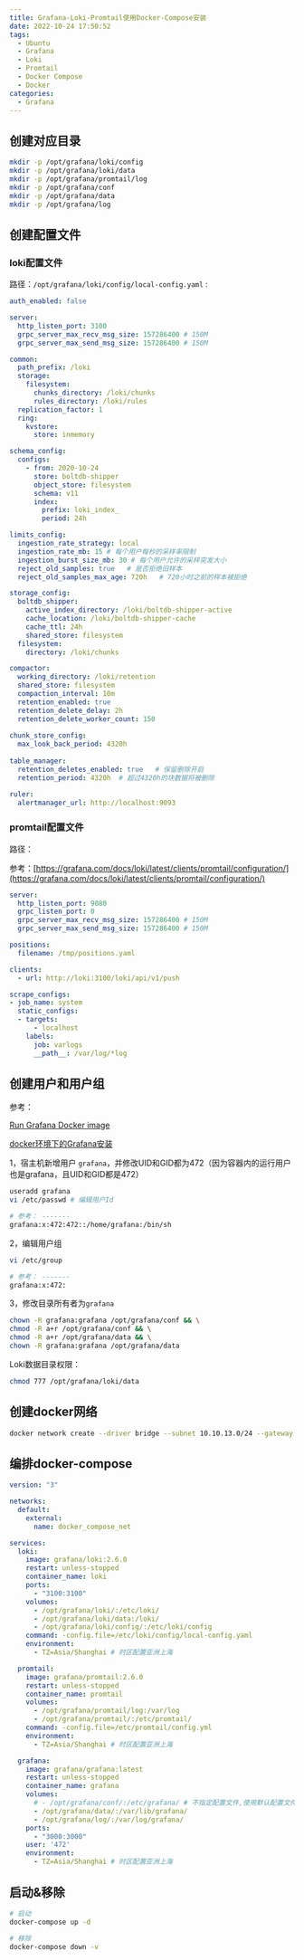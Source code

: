 ```yaml
---
title: Grafana-Loki-Promtail使用Docker-Compose安装
date: 2022-10-24 17:50:52
tags:
  - Ubuntu
  - Grafana
  - Loki
  - Promtail
  - Docker Compose
  - Docker
categories:
  - Grafana
---
```


## 创建对应目录

```sh
mkdir -p /opt/grafana/loki/config
mkdir -p /opt/grafana/loki/data
mkdir -p /opt/grafana/promtail/log
mkdir -p /opt/grafana/conf
mkdir -p /opt/grafana/data
mkdir -p /opt/grafana/log
```

## 创建配置文件

### loki配置文件

路径：`/opt/grafana/loki/config/local-config.yaml` :

<!--more-->
```yml
auth_enabled: false

server:
  http_listen_port: 3100
  grpc_server_max_recv_msg_size: 157286400 # 150M
  grpc_server_max_send_msg_size: 157286400 # 150M

common:
  path_prefix: /loki
  storage:
    filesystem:
      chunks_directory: /loki/chunks
      rules_directory: /loki/rules
  replication_factor: 1
  ring:
    kvstore:
      store: inmemory

schema_config:
  configs:
    - from: 2020-10-24
      store: boltdb-shipper
      object_store: filesystem
      schema: v11
      index:
        prefix: loki_index_
        period: 24h

limits_config:
  ingestion_rate_strategy: local  
  ingestion_rate_mb: 15 # 每个用户每秒的采样率限制
  ingestion_burst_size_mb: 30 # 每个用户允许的采样突发大小
  reject_old_samples: true   # 是否拒绝旧样本
  reject_old_samples_max_age: 720h   # 720小时之前的样本被拒绝

storage_config:
  boltdb_shipper:
    active_index_directory: /loki/boltdb-shipper-active
    cache_location: /loki/boltdb-shipper-cache
    cache_ttl: 24h
    shared_store: filesystem
  filesystem:
    directory: /loki/chunks

compactor:
  working_directory: /loki/retention
  shared_store: filesystem
  compaction_interval: 10m
  retention_enabled: true
  retention_delete_delay: 2h
  retention_delete_worker_count: 150
  
chunk_store_config:
  max_look_back_period: 4320h
  
table_manager:
  retention_deletes_enabled: true   # 保留删除开启
  retention_period: 4320h  # 超过4320h的块数据将被删除

ruler:
  alertmanager_url: http://localhost:9093
```

### promtail配置文件

路径：

参考：[https://grafana.com/docs/loki/latest/clients/promtail/configuration/](https://grafana.com/docs/loki/latest/clients/promtail/configuration/)

```yml
server:
  http_listen_port: 9080
  grpc_listen_port: 0
  grpc_server_max_recv_msg_size: 157286400 # 150M
  grpc_server_max_send_msg_size: 157286400 # 150M

positions:
  filename: /tmp/positions.yaml

clients:
  - url: http://loki:3100/loki/api/v1/push

scrape_configs:
- job_name: system
  static_configs:
  - targets:
      - localhost
    labels:
      job: varlogs
      __path__: /var/log/*log
```

## 创建用户和用户组

参考：

[Run Grafana Docker image](https://grafana.com/docs/grafana/latest/setup-grafana/installation/docker/)

[docker环境下的Grafana安装](https://www.cnblogs.com/sfccl/p/12936282.html)

1，宿主机新增用户 `grafana`，并修改UID和GID都为472（因为容器内的运行用户也是grafana，且UID和GID都是472）

```sh
useradd grafana
vi /etc/passwd # 编辑用户Id

# 参考： -------
grafana:x:472:472::/home/grafana:/bin/sh
```

2，编辑用户组

```sh
vi /etc/group

# 参考： -------
grafana:x:472:
```

3，修改目录所有者为`grafana`

```sh
chown -R grafana:grafana /opt/grafana/conf && \
chmod -R a+r /opt/grafana/conf && \
chmod -R a+r /opt/grafana/data && \
chown -R grafana:grafana /opt/grafana/data
```

Loki数据目录权限：

```sh
chmod 777 /opt/grafana/loki/data
```

## 创建docker网络

```sh
docker network create --driver bridge --subnet 10.10.13.0/24 --gateway 10.10.13.1 docker_compose_net
```

## 编排docker-compose

```yml
version: "3"

networks:
  default:
    external:
      name: docker_compose_net

services:
  loki:
    image: grafana/loki:2.6.0
    restart: unless-stopped
    container_name: loki
    ports:
      - "3100:3100"
    volumes:
      - /opt/grafana/loki/:/etc/loki/
      - /opt/grafana/loki/data:/loki/
      - /opt/grafana/loki/config/:/etc/loki/config
    command: -config.file=/etc/loki/config/local-config.yaml
    environment:
      - TZ=Asia/Shanghai # 时区配置亚洲上海

  promtail:
    image: grafana/promtail:2.6.0
    restart: unless-stopped
    container_name: promtail
    volumes:
      - /opt/grafana/promtail/log:/var/log
      - /opt/grafana/promtail/:/etc/promtail/
    command: -config.file=/etc/promtail/config.yml
    environment:
      - TZ=Asia/Shanghai # 时区配置亚洲上海

  grafana:
    image: grafana/grafana:latest
    restart: unless-stopped
    container_name: grafana
    volumes:
      # - /opt/grafana/conf/:/etc/grafana/ # 不指定配置文件,使用默认配置文件
      - /opt/grafana/data/:/var/lib/grafana/
      - /opt/grafana/log/:/var/log/grafana/
    ports:
      - "3000:3000"
    user: '472'
    environment:
      - TZ=Asia/Shanghai # 时区配置亚洲上海
```

## 启动&移除

```sh
# 启动
docker-compose up -d

# 移除
docker-compose down -v
```
